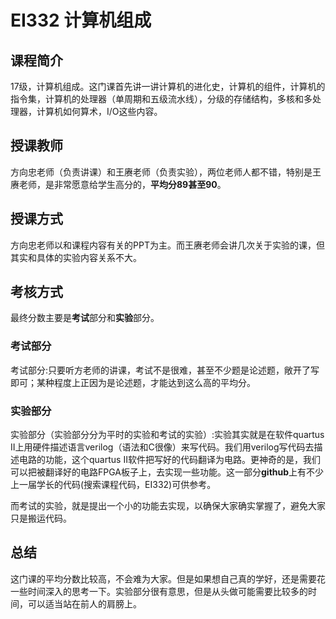 
# EI332 计算机组成



## 课程简介

17级，计算机组成。这门课首先讲一讲计算机的进化史，计算机的组件，计算机的指令集，计算机的处理器（单周期和五级流水线），分级的存储结构，多核和多处理器，计算机如何算术，I/O这些内容。

## 授课教师

方向忠老师（负责讲课）和王赓老师（负责实验），两位老师人都不错，特别是王赓老师，是非常愿意给学生高分的，**平均分89甚至90**。

## 授课方式

方向忠老师以和课程内容有关的PPT为主。而王赓老师会讲几次关于实验的课，但其实和具体的实验内容关系不大。

## 考核方式

最终分数主要是**考试**部分和**实验**部分。

### 考试部分

考试部分:只要听方老师的讲课，考试不是很难，甚至不少题是论述题，敞开了写即可；某种程度上正因为是论述题，才能达到这么高的平均分。

### 实验部分

实验部分（实验部分分为平时的实验和考试的实验）:实验其实就是在软件quartus II上用硬件描述语言verilog（语法和C很像）来写代码。我们用verilog写代码去描述电路的功能，这个quartus II软件把写好的代码翻译为电路。更神奇的是，我们可以把被翻译好的电路FPGA板子上，去实现一些功能。这一部分**github**上有不少上一届学长的代码(搜索课程代码，EI332)可供参考。

而考试的实验，就是提出一个小的功能去实现，以确保大家确实掌握了，避免大家只是搬运代码。



## 总结

这门课的平均分数比较高，不会难为大家。但是如果想自己真的学好，还是需要花一些时间深入的思考一下。实验部分很有意思，但是从头做可能需要比较多的时间，可以适当站在前人的肩膀上。


